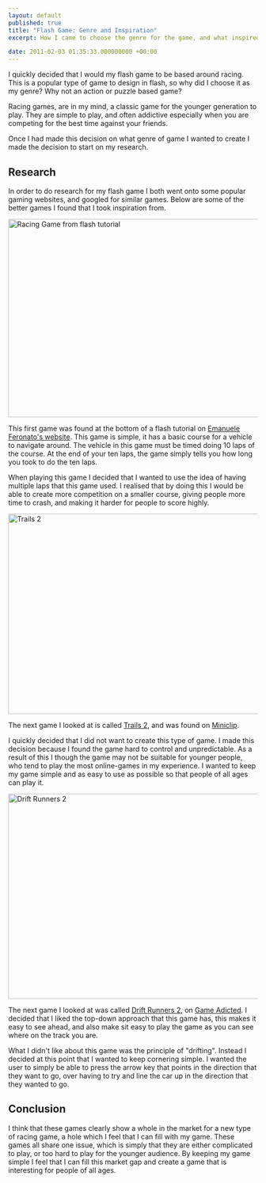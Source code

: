 ```yaml
---
layout: default
published: true
title: "Flash Game: Genre and Inspiration"
excerpt: How I came to choose the genre for the game, and what inspired it.

date: 2011-02-03 01:35:33.000000000 +00:00
---
```

I quickly decided that I would my flash game to be based around racing.  This is a popular type of game to design in flash, so why did I choose it as my genre? Why not an action or puzzle based game?

Racing games, are in my mind, a classic game for the younger generation to play.  They are simple to play, and often addictive especially when you are competing for the best time against your friends.  

Once I had made this decision on what genre of game I wanted to create I made the decision to start on my research.

## Research

In order to do research for my flash game I both went onto some popular gaming websites, and googled for similar games.  Below are some of the better games I found that I took inspiration from.  

[<img src="http://daniel-groves.co.uk/wordpress/wp-content/uploads/2011/02/Screen-shot-2011-02-02-at-23.54.06.png" alt="Racing Game from flash tutorial" title="Racing Game from flash tutorial" width="510" height="401" class="size-full wp-image-353" />](http://www.emanueleferonato.com/2007/05/15/create-a-flash-racing-game-tutorial/)

This first game was found at the bottom of a flash tutorial on [Emanuele Feronato's website](http://www.emanueleferonato.com/2007/05/15/create-a-flash-racing-game-tutorial/).  This game is simple, it has a basic course for a vehicle to navigate around.  The vehicle in this game must be timed doing 10 laps of the course.  At the end of your ten laps, the game simply tells you how long you took to do the ten laps.

When playing this game I decided that I wanted to use the idea of having multiple laps that this game used.  I realised that by doing this I would be able to create more competition on a smaller course, giving people more time to crash, and making it harder for people to score highly.  

[<img src="http://daniel-groves.co.uk/wordpress/wp-content/uploads/2011/02/Screen-shot-2011-02-03-at-00.14.31-550x405.png" alt="Trails 2" title="Trails 2" width="550" height="405" class="size-large wp-image-354" />](http://www.miniclip.com/games/trials-2/en/)

The next game I looked at is called [Trails 2](http://www.miniclip.com/games/trials-2/en/), and was found on [Miniclip](http://miniclip.com).

I quickly decided that I did not want to create this type of game.  I made this decision because I found the game hard to control and unpredictable.  As a result of this I though the game may not be suitable for younger people, who tend to play the most online-games in my experience.  I wanted to keep my game simple and as easy to use as possible so that people of all ages can play it.  

[<img src="http://daniel-groves.co.uk/wordpress/wp-content/uploads/2011/02/Screen-shot-2011-02-03-at-00.22.39-550x415.png" alt="Drift Runners 2" title="Drift Runners 2" width="550" height="415" class="size-large wp-image-356" />](http://www.gameadicted.com/game/drift-runners-2)

The next game I looked at was called [Drift Runners 2](http://www.gameadicted.com/game/drift-runners-2), on [Game Adicted](http://gameadicated.com).  I decided that I liked the top-down approach that this game has, this makes it easy to see ahead, and also make sit easy to play the game as you can see where on the track you are.  

What I didn't like about this game was the principle of "drifting".  Instead I decided at this point that I wanted to keep cornering simple.  I wanted the user to simply be able to press the arrow key that points in the direction that they want to go, over having to try and line the car up in the direction that they wanted to go.  

## Conclusion

I think that these games clearly show a whole in the market for a new type of racing game, a hole which I feel that I can fill with my game.  These games all share one issue, which is simply that they are either complicated to play, or too hard to play for the younger audience.  By keeping my game simple I feel that I can fill this market gap and create a game that is interesting for people of all ages.  
